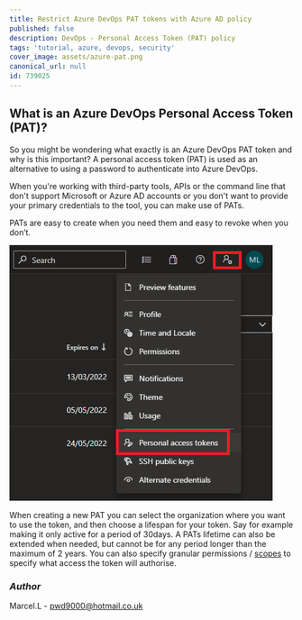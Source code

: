 ```yaml
---
title: Restrict Azure DevOps PAT tokens with Azure AD policy
published: false
description: DevOps - Personal Access Token (PAT) policy
tags: 'tutorial, azure, devops, security'
cover_image: assets/azure-pat.png
canonical_url: null
id: 739025
---
```


## What is an Azure DevOps Personal Access Token (PAT)?

So you might be wondering what exactly is an Azure DevOps PAT token and why is this important?
A personal access token (PAT) is used as an alternative to using a password to authenticate into Azure DevOps.

When you're working with third-party tools, APIs or the command line that don't support Microsoft or Azure AD accounts or you don't want to provide your primary credentials to the tool, you can make use of PATs.

PATs are easy to create when you need them and easy to revoke when you don’t.

![newPat](./assets/new-pat.png)

When creating a new PAT you can select the organization where you want to use the token, and then choose a lifespan for your token. Say for example making it only active for a period of 30days. A PATs lifetime can also be extended when needed, but cannot be for any period longer than the maximum of 2 years. You can also specify granular permissions / [scopes](https://docs.microsoft.com/en-us/azure/devops/integrate/get-started/authentication/oauth?view=azure-devops#scopes) to specify what access the token will authorise.

### _Author_

Marcel.L - pwd9000@hotmail.co.uk
